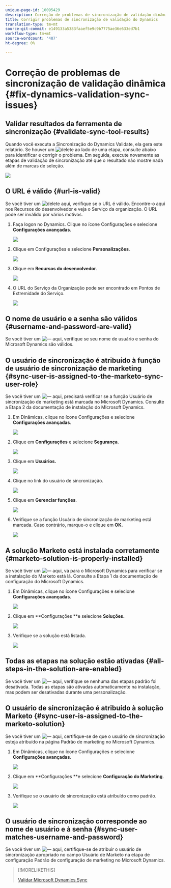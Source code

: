 ```yaml
---
unique-page-id: 10095429
description: Correção de problemas de sincronização de validação dinâmica - Documentos do marketing - Documentação do produto
title: Corrigir problemas de sincronização de validação do Dynamics
translation-type: tm+mt
source-git-commit: e149133a5383faaef5e9c9b7775ae36e633ed7b1
workflow-type: tm+mt
source-wordcount: '407'
ht-degree: 0%

---
```



# Correção de problemas de sincronização de validação dinâmica {#fix-dynamics-validation-sync-issues}

## Validar resultados da ferramenta de sincronização {#validate-sync-tool-results}

Quando você executa a Sincronização do Dynamics Validate, ela gera este relatório. Se houver um ![delete](assets/delete.png) ao lado de uma etapa, consulte abaixo para identificar e corrigir o problema. Em seguida, execute novamente as etapas de validação de sincronização até que o resultado não mostre nada além de marcas de seleção.

![](assets/image2015-9-22-15-3a58-3a12.png)

## O URL é válido {#url-is-valid}

Se você tiver um ![delete](assets/delete.png) aqui, verifique se o URL é válido. Encontre-o aqui nos Recursos do desenvolvedor e veja o Serviço da organização. O URL pode ser inválido por vários motivos.

1. Faça logon no Dynamics. Clique no ícone Configurações e selecione **Configurações avançadas**.

   ![](assets/one.png)

1. Clique em Configurações e selecione **Personalizações**.

   ![](assets/two.png)

1. Clique em **Recursos do desenvolvedor**.

   ![](assets/three.png)

1. O URL do Serviço da Organização pode ser encontrado em Pontos de Extremidade do Serviço.

   ![](assets/four.png)

## O nome de usuário e a senha são válidos {#username-and-password-are-valid}

Se você tiver um ![—](assets/delete.png) aqui, verifique se seu nome de usuário e senha do Microsoft Dynamics são válidos.

## O usuário de sincronização é atribuído à função de usuário de sincronização de marketing {#sync-user-is-assigned-to-the-marketo-sync-user-role}

Se você tiver um ![—](assets/delete.png) aqui, precisará verificar se a função Usuário de sincronização de marketing está marcada no Microsoft Dynamics. Consulte a Etapa 2 da documentação de instalação do MIcrosoft Dynamics.

1. Em Dinâmicas, clique no ícone Configurações e selecione **Configurações avançadas**.

   ![](assets/one.png)

1. Clique em **Configurações** e selecione **Segurança**.

   ![](assets/six.png)

1. Clique em **Usuários.**

   ![](assets/image2015-9-24-9-3a47-3a25.png)

1. Clique no link do usuário de sincronização.

   ![](assets/seven.png)

1. Clique em **Gerenciar funções**.

   ![](assets/eight.png)

1. Verifique se a função Usuário de sincronização de marketing está marcada. Caso contrário, marque-o e clique em **OK.**

   ![](assets/image2015-9-24-9-3a59-3a21.png)

## A solução Marketo está instalada corretamente {#marketo-solution-is-properly-installed}

Se você tiver um ![—](assets/delete.png) aqui, vá para o Microsoft Dynamics para verificar se a instalação do Marketo está lá. Consulte a Etapa 1 da documentação de configuração do Microsoft Dynamics.

1. Em Dinâmicas, clique no ícone Configurações e selecione **Configurações avançadas**.

   ![](assets/one.png)

1. Clique em **Configurações **e selecione **Soluções.**

   ![](assets/eleven.png)

1. Verifique se a solução está listada.

   ![](assets/twelve.png)

## Todas as etapas na solução estão ativadas {#all-steps-in-the-solution-are-enabled}

Se você tiver um ![—](assets/delete.png) aqui, verifique se nenhuma das etapas padrão foi desativada. Todas as etapas são ativadas automaticamente na instalação, mas podem ser desativadas durante uma personalização.

## O usuário de sincronização é atribuído à solução Marketo {#sync-user-is-assigned-to-the-marketo-solution}

Se você tiver um ![—](assets/delete.png) aqui, certifique-se de que o usuário de sincronização esteja atribuído na página Padrão de marketing no Microsoft Dynamics.

1. Em Dinâmicas, clique no ícone Configurações e selecione **Configurações avançadas**.

   ![](assets/one.png)

1. Clique em **Configurações **e selecione **Configuração do Marketing**.

   ![](assets/thirteen.png)

1. Verifique se o usuário de sincronização está atribuído como padrão.

   ![](assets/fourteen.png)

## O usuário de sincronização corresponde ao nome de usuário e à senha {#sync-user-matches-username-and-password}

Se você tiver um ![—](assets/delete.png) aqui, certifique-se de atribuir o usuário de sincronização apropriado no campo Usuário de Marketo na etapa de configuração Padrão de configuração de marketing no Microsoft Dynamics.

>[!MORELIKETHIS]
>
>[Validar Microsoft Dynamics Sync](../../../../../product-docs/crm-sync/microsoft-dynamics-sync/sync-setup/validate-microsoft-dynamics-sync.md)

